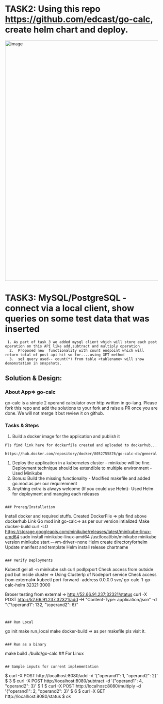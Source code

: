 #  TASK2: Using this repo https://github.com/edcast/go-calc, create helm chart and deploy.

<img width="789" alt="image" src="https://github.com/shubhamyaduvanshi/EdCast-Assignment/assets/33774926/be391324-13d5-43b2-a218-5757f8d2b65e">


#  TASK3: MySQL/PostgreSQL - connect via a local client, show queries on some test data that was inserted

```  
 1. As part of task 3 we added mysql client which will store each post operation on this API like add,subtract and multiply operation
  2.  Proposed new  functionality with count endpoint which will return total of post api hit so for....using GET method
  3.  sql query used-- count(*) from table <tablename> will show demonstation in snapshots.

``` 

##  Solution &  Design:

### About App=> go-calc


go-calc is a simple 2 operand calculator over http written in go-lang. Please fork this repo and add the solutions to your fork and raise a PR once you are done. We will not merge it but review it on github.

### Tasks & Steps

1. Build a docker image for the application and publish it
```
Pls find link here for dockerfile created and uploaded to dockerhub...

https://hub.docker.com/repository/docker/8052755876/go-calc-db/general

```
1. Deploy the application in a kubernetes cluster - minikube will be fine. Deployment technique should be extendible to multiple environment - Used Minikube
1. Bonus: Build the missing functionality - Modified makefile and added go.mod as per our requiremnent
1. Anything extra is always welcome (If you could use Helm)- Used Helm for deployment and manging each releases

```

### Prereq/Installation

```
Install docker and required stuffs.
Created DockerFile => pls find above dockerhub Link
Go mod init go-calc=> as per our version intialized
Make docker-build
curl -LO https://storage.googleapis.com/minikube/releases/latest/minikube-linux-amd64
sudo install minikube-linux-amd64 /usr/local/bin/minikube
minikube version
minikube start –-vm-driver=none 
Helm create directoryforhelm
Update manifest and template
Helm install release chartname

```

### Verify Deployments

```
Kubectl gel all -n <namespace>
minikube ssh
curl podIp:port
Check access from outside pod but inside cluster => Using ClusterIp of Nodeport service
Check access from external=> kubectl port-forward –address 0.0.0.0 svc/ go-calc-1-go-calc-helm 32321:3000

Broser testing from external => http://52.66.91.237:32321/status
curl -X POST http://52.66.91.237:32321/add -H "Content-Type: application/json" -d "{"\operand1\": 132, "\operand2\": 6}"
```


### Run Local

```
go init <appfolder>
make run_local
make docker-build => as per makefile pls visit it.

```

### Run as a binary

```
make build
 ./build/go-calc ## For Linux
```

## Sample inputs for current implementation

```
$ curl -X POST http://localhost:8080/add -d '{"operand1": 1, "operand2": 2}'
$ 3
$ curl -X POST http://localhost:8080/subtract -d '{"operand1": 4, "operand2": 3}'
$ 1
$ curl -X POST http://localhost:8080/multiply -d '{"operand1": 2, "operand2": 3}'
$ 6
$ curl -X GET http://localhost:8080/status
$ ok
```
